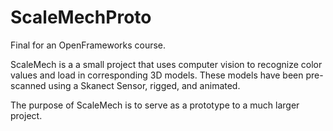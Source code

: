 # ScaleMechProto

Final for an OpenFrameworks course.

ScaleMech is a a small project that uses computer vision to recognize color values and load in corresponding 3D models.
These models have been pre-scanned using a Skanect Sensor, rigged, and animated.

The purpose of ScaleMech is to serve as a prototype to a much larger project.
